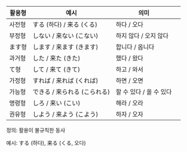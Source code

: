 | 활용형 | 예시                | 의미              |   |
| --- | ----------------- | --------------- | - |
| 사전형 | する (하다) / 来る (くる) | 하다 / 오다         |   |
| 부정형 | しない / 来ない (こない)   | 하지 않다 / 오지 않다   |   |
| ます형 | します / 来ます (きます)   | 합니다 / 옵니다       |   |
| 과거형 | した / 来た (きた)      | 했다 / 왔다         |   |
| て형  | して / 来て (きて)      | 하고 / 와서         |   |
| 가정형 | すれば / 来れば (くれば)   | 하면 / 오면         |   |
| 가능형 | できる / 来られる (こられる) | 할 수 있다 / 올 수 있다 |   |
| 명령형 | しろ / 来い (こい)      | 해라 / 오라         |   |
| 권유형 | しよう / 来よう (こよう)   | 하자 / 오자         |   |

정의: 활용이 불규칙한 동사

예시: する (하다), 来る (くる, 오다)